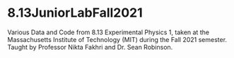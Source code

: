 # 8.13JuniorLabFall2021
Various Data and Code from 8.13 Experimental Physics 1, taken at the Massachusetts Institute of Technology (MIT) during the Fall 2021 semester. 
Taught by Professor Nikta Fakhri and Dr. Sean Robinson. 
